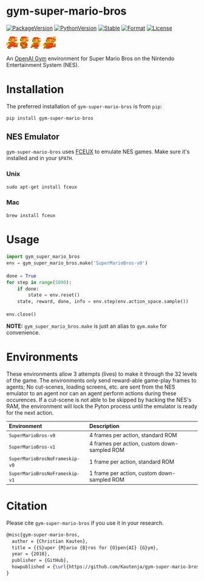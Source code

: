 # gym-super-mario-bros

[![PackageVersion][pypi-version]][pypi-home]
[![PythonVersion][python-version]][python-home]
[![Stable][pypi-status]][pypi-home]
[![Format][pypi-format]][pypi-home]
[![License][pypi-license]](LICENSE)

[pypi-version]: https://badge.fury.io/py/gym-super-mario-bros.svg
[pypi-license]: https://img.shields.io/pypi/l/gym-super-mario-bros.svg
[pypi-status]: https://img.shields.io/pypi/status/gym-super-mario-bros.svg
[pypi-format]: https://img.shields.io/pypi/format/gym-super-mario-bros.svg
[pypi-home]: https://badge.fury.io/py/gym-super-mario-bros
[python-version]: https://img.shields.io/pypi/pyversions/gym-super-mario-bros.svg
[python-home]: https://python.org

![walk1](gym_super_mario_bros/sprites/img/Characters/Mario/Mario%20-%20Walk1.gif)
![walk2](gym_super_mario_bros/sprites/img/Characters/Mario/Mario%20-%20Walk2.gif)
![walk3](gym_super_mario_bros/sprites/img/Characters/Mario/Mario%20-%20Walk3.gif)
![jump](gym_super_mario_bros/sprites/img/Characters/Mario/Mario%20-%20Jump.gif)

An [OpenAI Gym](https://github.com/openai/gym) environment for
Super Mario Bros on the Nintendo Entertainment System (NES).

# Installation

The preferred installation of `gym-super-mario-bros` is from `pip`:

```shell
pip install gym-super-mario-bros
```

## NES Emulator

`gym-super-mario-bros` uses [FCEUX](http://www.fceux.com/web/home.html) to emulate NES games.
Make sure it's installed and in your `$PATH`.

### Unix

```shell
sudo apt-get install fceux
```

### Mac

```shell
brew install fceux
```

# Usage

```python
import gym_super_mario_bros
env = gym_super_mario_bros.make('SuperMarioBros-v0')

done = True
for step in range(5000):
    if done:
        state = env.reset()
    state, reward, done, info = env.step(env.action_space.sample())

env.close()
```

**NOTE:** `gym_super_mario_bros.make` is just an alias to `gym.make` for
convenience.

# Environments

These environments allow 3 attempts (lives) to make it through the 32 levels 
of the game. The environments only send reward-able game-play frames to 
agents; No cut-scenes, loading screens, etc. are sent from the NES emulator 
to an agent nor can an agent perform actions during these occurences. If a 
cut-scene is not able to be skipped by hacking the NES's RAM, the environment
will lock the Pyton process until the emulator is ready for the next action.

| Environment                    | Description                                      |
|:-------------------------------|:-------------------------------------------------|
| `SuperMarioBros-v0`            | 4 frames per action, standard ROM                |
| `SuperMarioBros-v1`            | 4 frames per action, custom down-sampled ROM     |
| `SuperMarioBrosNoFrameskip-v0` | 1 frame per action, standard ROM                 |
| `SuperMarioBrosNoFrameskip-v1` | 1 frame per action, custom down-sampled ROM      |

# Citation

Please cite `gym-super-mario-bros` if you use it in your research.

```tex
@misc{gym-super-mario-bros,
  author = {Christian Kauten},
  title = {{S}uper {M}ario {B}ros for {O}pen{AI} {G}ym},
  year = {2018},
  publisher = {GitHub},
  howpublished = {\url{https://github.com/Kautenja/gym-super-mario-bros}},
}
```
